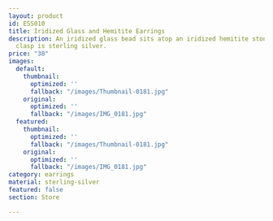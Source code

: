 ```yaml
---
layout: product
id: ESS010
title: Iridized Glass and Hemitite Earrings
description: An iridized glass bead sits atop an iridized hemitite stone bead. The
  clasp is sterling silver.
price: "38"
images:
  default:
    thumbnail:
      optimized: ''
      fallback: "/images/Thumbnail-0181.jpg"
    original:
      optimized: ''
      fallback: "/images/IMG_0181.jpg"
  featured:
    thumbnail:
      optimized: ''
      fallback: "/images/Thumbnail-0181.jpg"
    original:
      optimized: ''
      fallback: "/images/IMG_0181.jpg"
category: earrings
material: sterling-silver
featured: false
section: Store

---
```

